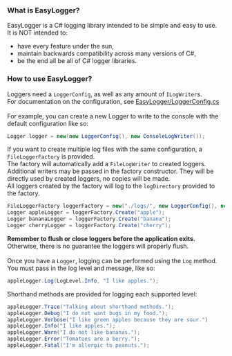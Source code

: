 ### What is EasyLogger?
EasyLogger is a C# logging library intended to be simple and easy to use.\
It is NOT intended to:
- have every feature under the sun,
- maintain backwards compatibility across many versions of C#,
- be the end all be all of C# logger libraries.

### How to use EasyLogger?
Loggers need a `LoggerConfig`, as well as any amount of `ILogWriter`s.\
For documentation on the configuration, see <a href="https://github.com/EvelynTSMG/EasyLogger/blob/main/EasyLogger/LoggerConfig.cs">EasyLogger/LoggerConfig.cs</a>\
\
For example, you can create a new Logger to write to the console with the default configuration like so:
```csharp
Logger logger = new(new LoggerConfig(), new ConsoleLogWriter());
```
If you want to create multiple log files with the same configuration, a `FileLoggerFactory` is provided.\
The factory will automatically add a `FileLogWriter` to created loggers.\
Additional writers may be passed in the factory constructor.
They will be directly used by created loggers, no copies will be made.\
All loggers created by the factory will log to the `logDirectory` provided to the factory.
```csharp
FileLoggerFactory loggerFactory = new("./logs/", new LoggerConfig(), new ConsoleLogWriter());
Logger appleLogger = loggerFactory.Create("apple");
Logger bananaLogger = loggerFactory.Create("banana");
Logger cherryLogger = loggerFactory.Create("cherry");
```
**Remember to flush or close loggers before the application exits.**
Otherwise, there is no guarantee the loggers will properly flush.\
\
Once you have a `Logger`, logging can be performed using the `Log` method.
You must pass in the log level and message, like so:
```csharp
appleLogger.Log(LogLevel.Info, "I like apples.");
```
Shorthand methods are provided for logging each supported level:
```csharp
appleLogger.Trace("Talking about shorthand methods.");
appleLogger.Debug("I do not want bugs in my food.");
appleLogger.Verbose("I like green apples because they are sour.")
appleLogger.Info("I like apples.");
appleLogger.Warn("I do not like bananas.");
appleLogger.Error("Tomatoes are a berry.");
appleLogger.Fatal("I'm allergic to peanuts.");
```

